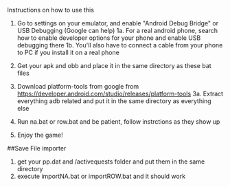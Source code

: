 Instructions on how to use this

1. Go to settings on your emulator, and enable "Android Debug Bridge" or USB Debugging (Google can help)
1a. For a real android phone, search how to enable developer options for your phone and enable USB debugging there
1b. You'll also have to connect a cable from your phone to PC if you install it on a real phone

2. Get your apk and obb and place it in the same directory as these bat files

3. Download platform-tools from google from https://developer.android.com/studio/releases/platform-tools
3a. Extract everything adb related and put it in the same directory as everything else

4. Run na.bat or row.bat and be patient, follow instrctions as they show up

5. Enjoy the game!

##Save File importer

1. get your pp.dat and /activequests folder and put them in the same directory
2. execute importNA.bat or importROW.bat and it should work